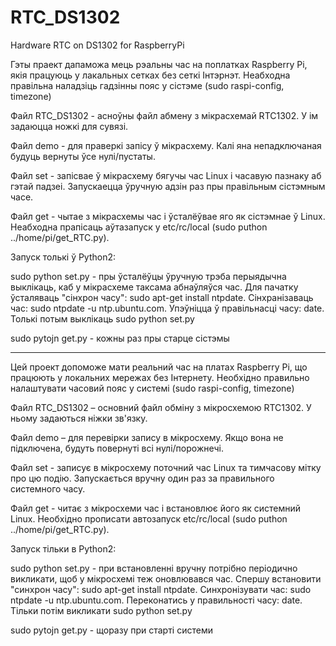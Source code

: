 # RTC_DS1302
Hardware RTC on DS1302 for RaspberryPi

Гэты праект дапаможа мець рэальны час на поплатках Raspberry Pi, якія працуюць у лакальных сетках без сеткі Інтэрнэт. Неабходна правільна наладзіць гадзінны пояс у сістэме (sudo raspi-config, timezone)

Файл RTC_DS1302 - асноўны файл абмену з мікрасхемай RTC1302. У ім задаюцца ножкі для сувязі.

Файл demo - для праверкі запісу ў мікрасхему. Калі яна непадключаная будуць вернуты ўсе нулі/пустаты.

Файл set - запісвае ў мікрасхему бягучы час Linux і часавую пазнаку аб гэтай падзеі. Запускаецца ўручную адзін раз пры правільным сістэмным часе.

Файл get - чытае з мікрасхемы час і ўсталёўвае яго як сістэмнае ў Linux. Неабходна прапісаць аўтазапуск у etc/rc/local (sudo puthon ../home/pi/get_RTC.py).

Запуск толькі ў Python2:

sudo python set.py - пры ўсталёўцы ўручную трэба перыядычна выклікаць, каб у мікрасхеме таксама абнаўляўся час. Для пачатку ўсталяваць "сінхрон часу": sudo apt-get install ntpdate. Сінхранізаваць час: sudo ntpdate -u ntp.ubuntu.com. Упэўніцца ў правільнасці часу: date. Толькі потым выклікаць sudo python set.py

sudo pytojn get.py - кожны раз пры старце сістэмы

----------------------------------------------------------------------------------------------------

Цей проект допоможе мати реальний час на платах Raspberry Pi, що працюють у локальних мережах без Інтернету. Необхідно правильно налаштувати часовий пояс у системі (sudo raspi-config, timezone)

Файл RTC_DS1302 – основний файл обміну з мікросхемою RTC1302. У ньому задаються ніжки зв'язку.

Файл demo – для перевірки запису в мікросхему. Якщо вона не підключена, будуть повернуті всі нулі/порожнечі.

Файл set - записує в мікросхему поточний час Linux та тимчасову мітку про цю подію. Запускається вручну один раз за правильного системного часу.

Файл get - читає з мікросхеми час і встановлює його як системний Linux. Необхідно прописати автозапуск etc/rc/local (sudo puthon ../home/pi/get_RTC.py).

Запуск тільки в Python2:

sudo python set.py - при встановленні вручну потрібно періодично викликати, щоб у мікросхемі теж оновлювався час. Спершу встановити "синхрон часу": sudo apt-get install ntpdate. Синхронізувати час: sudo ntpdate -u ntp.ubuntu.com. Переконатись у правильності часу: date. Тільки потім викликати sudo python set.py

sudo pytojn get.py - щоразу при старті системи
